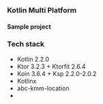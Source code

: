 
### Kotlin Multi Platform
#### Sample project

### Tech stack
- Kotlin 2.2.0
- Ktor 3.2.3 + Ktorfit 2.6.4
- Koin 3.6.4 + Ksp 2.2.0-2.0.2
- Kotlinx
- abc-kmm-location
- 